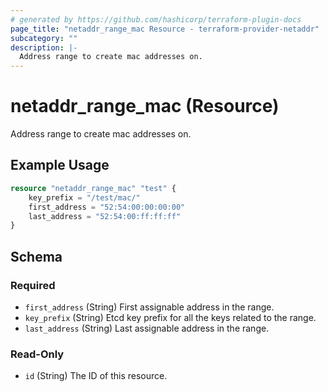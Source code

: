 ```yaml
---
# generated by https://github.com/hashicorp/terraform-plugin-docs
page_title: "netaddr_range_mac Resource - terraform-provider-netaddr"
subcategory: ""
description: |-
  Address range to create mac addresses on.
---
```


# netaddr_range_mac (Resource)

Address range to create mac addresses on.

## Example Usage

```terraform
resource "netaddr_range_mac" "test" {
    key_prefix = "/test/mac/"
    first_address = "52:54:00:00:00:00"
    last_address = "52:54:00:ff:ff:ff"
}
```

<!-- schema generated by tfplugindocs -->
## Schema

### Required

- `first_address` (String) First assignable address in the range.
- `key_prefix` (String) Etcd key prefix for all the keys related to the range.
- `last_address` (String) Last assignable address in the range.

### Read-Only

- `id` (String) The ID of this resource.
